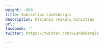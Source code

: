 ```yaml
---
weight: -450
title: Gabrielius Landsbergis
description: Užsienio reikalų ministras
url: ''
facebook: ''
twitter: https://twitter.com/GLandsbergis

---
```


